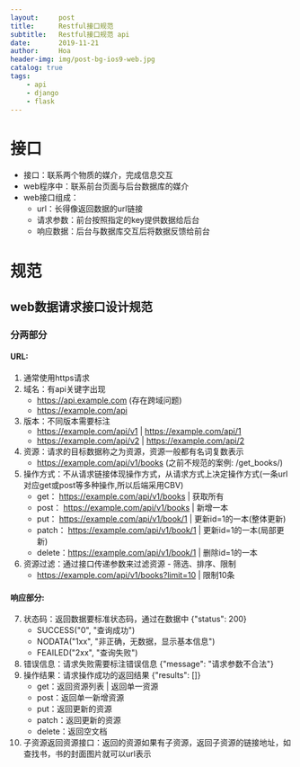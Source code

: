 ```yaml
---
layout:     post
title:      Restful接口规范
subtitle:   Restful接口规范 api 
date:       2019-11-21
author:     Hoa
header-img: img/post-bg-ios9-web.jpg
catalog: true
tags:
    - api
    - django
    - flask
---
```

# 接口
- 接口：联系两个物质的媒介，完成信息交互
- web程序中：联系前台页面与后台数据库的媒介
- web接口组成：
    - url：长得像返回数据的url链接
    - 请求参数：前台按照指定的key提供数据给后台
    - 响应数据：后台与数据库交互后将数据反馈给前台
    
# 规范
## web数据请求接口设计规范
### 分两部分
#### URL:
1. 通常使用https请求
2. 域名：有api关键字出现
	- https://api.example.com  (存在跨域问题)
   - https://example.com/api
3. 版本：不同版本需要标注
   - https://example.com/api/v1 | https://example.com/api/1
   - https://example.com/api/v2 | https://example.com/api/2
4. 资源：请求的目标数据称之为资源，资源一般都有名词复数表示
   - https://example.com/api/v1/books  (之前不规范的案例: /get_books/)
5. 操作方式：不从请求链接体现操作方式，从请求方式上决定操作方式(一条url对应get或post等多种操作,所以后端采用CBV)
   - get：   https://example.com/api/v1/books  | 获取所有
   - post：  https://example.com/api/v1/books  | 新增一本
   - put：   https://example.com/api/v1/book/1 | 更新id=1的一本(整体更新)
   - patch： https://example.com/api/v1/book/1 | 更新id=1的一本(局部更新)
   - delete：https://example.com/api/v1/book/1 | 删除id=1的一本
6. 资源过滤：通过接口传递参数来过滤资源 - 筛选、排序、限制
   - https://example.com/api/v1/books?limit=10 | 限制10条

#### 响应部分:
7. 状态码：返回数据要标准状态码，通过在数据中 {"status": 200}
   - SUCCESS("0", "查询成功")
   - NODATA("1xx", "非正确，无数据，显示基本信息")
   - FEAILED("2xx", "查询失败")
8. 错误信息：请求失败需要标注错误信息  {"message": "请求参数不合法"}
9. 操作结果：请求操作成功的返回结果 {"results": []}
   - get：返回资源列表 | 返回单一资源
   - post：返回单一新增资源
   - put：返回更新的资源
   - patch：返回更新的资源
   - delete：返回空文档
10. 子资源返回资源接口：返回的资源如果有子资源，返回子资源的链接地址，如查找书，书的封面图片就可以url表示

